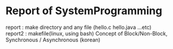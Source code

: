 # Report of SystemProgramming

report  : make directory and any file (hello.c hello.java ...etc)  
report2 : makefile(linux, using bash)
           Concept of Block/Non-Block, Synchronous / Asynchronous (korean)
